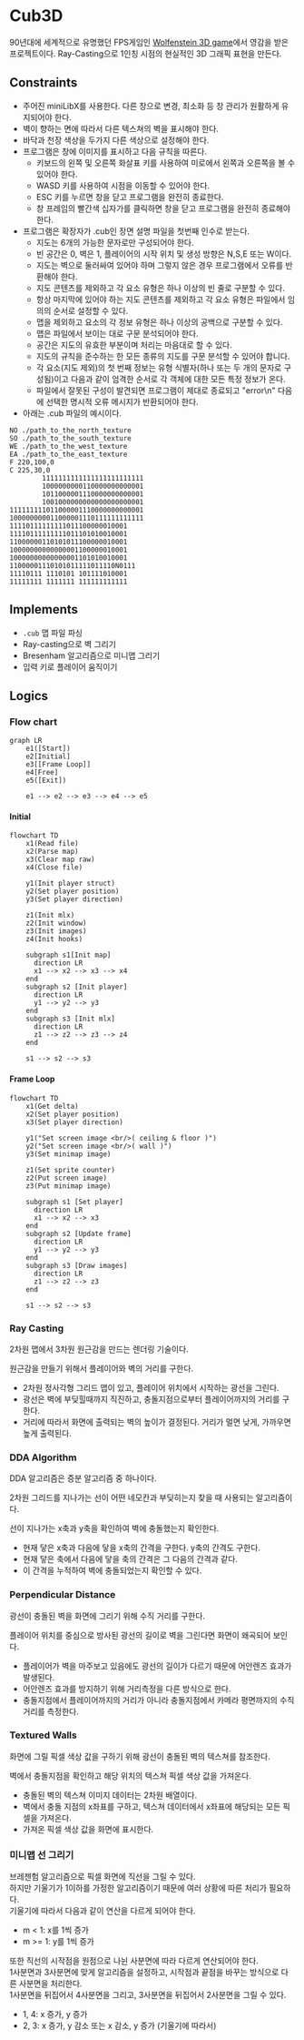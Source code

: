 # Cub3D

90년대에 세계적으로 유명했던 FPS게임인 [Wolfenstein 3D game](http://users.atw.hu/wolf3d/)에서 영감을 받은 프로젝트이다. Ray-Casting으로 1인칭 시점의 현실적인 3D 그래픽 표현을 만든다.  

## Constraints

- 주어진 miniLibX를 사용한다. 다른 창으로 변경, 최소화 등 창 관리가 원활하게 유지되어야 한다.  
- 벽이 향하는 면에 따라서 다른 텍스쳐의 벽을 표시해야 한다.  
- 바닥과 천장 색상을 두가지 다른 색상으로 설정해야 한다.  
- 프로그램은 창에 이미지를 표시하고 다음 규칙을 따른다.
  - 키보드의 왼쪽 및 오른쪽 화살표 키를 사용하여 미로에서 왼쪽과 오른쪽을 볼 수 있어야 한다.
  - WASD 키를 사용하여 시점을 이동할 수 있어야 한다.
  - ESC 키를 누르면 창을 닫고 프로그램을 완전히 종료한다. 
  - 창 프레임의 빨간색 십자가를 클릭하면 창을 닫고 프로그램을 완전히 종료해야 한다.  
- 프로그램은 확장자가 .cub인 장면 설명 파일을 첫번째 인수로 받는다. 
  - 지도는 6개의 가능한 문자로만 구성되어야 한다. 
  - 빈 공간은 0, 벽은 1, 플레이어의 시작 위치 및 생성 방향은 N,S,E 또는 W이다.
  - 지도는 벽으로 둘러싸여 있어야 하며 그렇지 않은 경우 프로그램에서 오류를 반환해야 한다.
  - 지도 콘텐츠를 제외하고 각 요소 유형은 하나 이상의 빈 줄로 구분할 수 있다.
  - 항상 마지막에 있어야 하는 지도 콘텐츠를 제외하고 각 요소 유형은 파일에서 임의의 순서로 설정할 수 있다.
  - 맵을 제외하고 요소의 각 정보 유형은 하나 이상의 공백으로 구분할 수 있다.
  - 맵은 파일에서 보이는 대로 구문 분석되어야 한다. 
  - 공간은 지도의 유효한 부분이며 처리는 마음대로 할 수 있다. 
  - 지도의 규칙을 준수하는 한 모든 종류의 지도를 구문 분석할 수 있어야 합니다.
  - 각 요소(지도 제외)의 첫 번째 정보는 유형 식별자(하나 또는 두 개의 문자로 구성됨)이고 다음과 같이 엄격한 순서로 각 객체에 대한 모든 특정 정보가 온다.
  - 파일에서 잘못된 구성이 발견되면 프로그램이 제대로 종료되고 "error\n" 다음에 선택한 명시적 오류 메시지가 반환되어야 한다.
- 아래는 .cub 파일의 예시이다.
```
NO ./path_to_the_north_texture
SO ./path_to_the_south_texture
WE ./path_to_the_west_texture
EA ./path_to_the_east_texture
F 220,100,0
C 225,30,0
        1111111111111111111111111
        1000000000110000000000001
        1011000001110000000000001
        1001000000000000000000001
111111111011000001110000000000001
100000000011000001110111111111111
11110111111111011100000010001
11110111111111011101010010001
11000000110101011100000010001
10000000000000001100000010001
10000000000000001101010010001
11000001110101011111011110N0111
11110111 1110101 101111010001
11111111 1111111 111111111111
```

## Implements

- `.cub` 맵 파일 파싱
- Ray-casting으로 벽 그리기
- Bresenham 알고리즘으로 미니맵 그리기
- 입력 키로 플레이어 움직이기

## Logics


### Flow chart

```mermaid
graph LR
    e1([Start])
    e2[Initial]
    e3[[Frame Loop]]
    e4[Free]
    e5([Exit])

    e1 --> e2 --> e3 --> e4 --> e5
```

#### Initial

```mermaid
flowchart TD
    x1(Read file)
    x2(Parse map)
    x3(Clear map raw)
    x4(Close file)

    y1(Init player struct)
    y2(Set player position)
    y3(Set player direction)

    z1(Init mlx)
    z2(Init window)
    z3(Init images)
    z4(Init hooks)

    subgraph s1[Init map]
      direction LR
      x1 --> x2 --> x3 --> x4
    end
    subgraph s2 [Init player]
      direction LR
      y1 --> y2 --> y3
    end
    subgraph s3 [Init mlx]
      direction LR
      z1 --> z2 --> z3 --> z4
    end

    s1 --> s2 --> s3
```

#### Frame Loop

```mermaid
flowchart TD
    x1(Get delta)
    x2(Set player position)
    x3(Set player direction)

    y1("Set screen image <br/>( ceiling & floor )")
    y2("Set screen image <br/>( wall )")
    y3(Set minimap image)

    z1(Set sprite counter)
    z2(Put screen image)
    z3(Put minimap image)

    subgraph s1 [Set player]
      direction LR
      x1 --> x2 --> x3
    end
    subgraph s2 [Update frame]
      direction LR
      y1 --> y2 --> y3
    end
    subgraph s3 [Draw images]
      direction LR
      z1 --> z2 --> z3
    end

    s1 --> s2 --> s3
```

### Ray Casting

2차원 맵에서 3차원 원근감을 만드는 렌더링 기술이다. 

원근감을 만들기 위해서 플레이어와 벽의 거리를 구한다.

- 2차원 정사각형 그리드 맵이 있고, 플레이어 위치에서 시작하는 광선을 그린다.
- 광선은 벽에 부딪힐때까지 직진하고, 충돌지점으로부터 플레이어까지의 거리를 구한다.
- 거리에 따라서 화면에 출력되는 벽의 높이가 결정된다. 거리가 멀면 낮게, 가까우면 높게 출력된다.

### DDA Algorithm

DDA 알고리즘은 증분 알고리즘 중 하나이다. 

2차원 그리드를 지나가는 선이 어떤 네모칸과 부딪히는지 찾을 때 사용되는 알고리즘이다. 

선이 지나가는 x축과 y축을 확인하여 벽에 충돌했는지 확인한다. 

- 현재 닿은 x축과 다음에 닿을 x축의 간격을 구한다. y축의 간격도 구한다.
- 현재 닿은 축에서 다음에 닿을 축의 간격은 그 다음의 간격과 같다.
- 이 간격을 누적하여 벽에 충돌되었는지 확인할 수 있다.

### Perpendicular Distance

광선이 충돌된 벽을 화면에 그리기 위해 수직 거리를 구한다.

플레이어 위치를 중심으로 방사된 광선의 길이로 벽을 그린다면 화면이 왜곡되어 보인다. 

- 플레이어가 벽을 마주보고 있음에도 광선의 길이가 다르기 때문에 어안렌즈 효과가 발생된다.
- 어안렌즈 효과를 방지하기 위해 거리측정을 다른 방식으로 한다.
- 충돌지점에서 플레이어까지의 거리가 아니라 충돌지점에서 카메라 평면까지의 수직거리를 측정한다.

### Textured Walls

화면에 그릴 픽셀 색상 값을 구하기 위해 광선이 충돌된 벽의 텍스쳐를 참조한다.

벽에서 충돌지점을 확인하고 해당 위치의 텍스쳐 픽셀 색상 값을 가져온다.

- 충돌된 벽의 텍스쳐 이미지 데이터는 2차원 배열이다.
- 벽에서 충돌 지점의 x좌표를 구하고, 텍스쳐 데이터에서 x좌표에 해당되는 모든 픽셀을 가져온다.
- 가져온 픽셀 색상 값을 화면에 표시한다.

### 미니맵 선 그리기

브레젠험 알고리즘으로 픽셀 화면에 직선을 그릴 수 있다.  
하지만 기울기가 1이하를 가정한 알고리즘이기 때문에 여러 상황에 따른 처리가 필요하다.  
기울기에 따라서 다음과 같이 연산을 다르게 되어야 한다.  
- m < 1: x를 1씩 증가
- m >= 1: y를 1씩 증가

또한 직선의 시작점을 원점으로 나뉜 사분면에 따라 다르게 연산되어야 한다.  
1사분면과 3사분면에 맞게 알고리즘을 설정하고, 시작점과 끝점을 바꾸는 방식으로 다른 사분면을 처리한다.  
1사분면을 뒤집어서 4사분면을 그리고, 3사분면을 뒤집어서 2사분면을 그릴 수 있다.  

- 1, 4: x 증가, y 증가
- 2, 3: x 증가, y 감소 또는 x 감소, y 증가 (기울기에 따라서)
